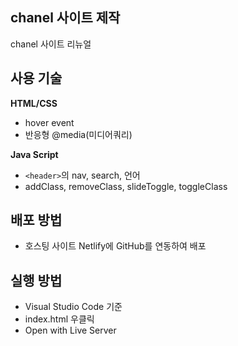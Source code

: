 ## chanel 사이트 제작
chanel 사이트 리뉴얼


## 사용 기술

**HTML/CSS**
- hover event
- 반응형 @media(미디어쿼리)

**Java Script**
- `<header>`의 nav, search, 언어
- addClass, removeClass, slideToggle, toggleClass


## 배포 방법
- 호스팅 사이트 Netlify에 GitHub를 연동하여 배포


## 실행 방법
- Visual Studio Code 기준
- index.html 우클릭
- Open with Live Server